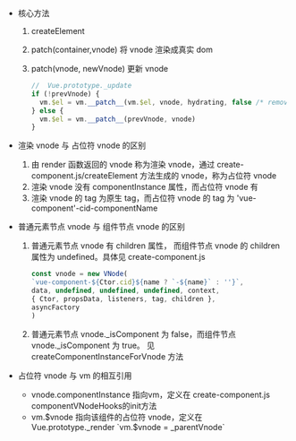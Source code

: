 - 核心方法
    1. createElement
    2. patch(container,vnode) 将 vnode 渲染成真实 dom
    3. patch(vnode, newVnode) 更新 vnode
        
        ````js
        //  Vue.prototype._update
        if (!prevVnode) {
          vm.$el = vm.__patch__(vm.$el, vnode, hydrating, false /* removeOnly */)
        } else {
          vm.$el = vm.__patch__(prevVnode, vnode)
        }
        ````

- 渲染 vnode 与 占位符 vnode 的区别
    1. 由 render 函数返回的 vnode 称为渲染 vnode，通过 create-component.js/createElement 方法生成的 vnode，称为占位符 vnode 
    1. 渲染 vnode 没有 componentInstance 属性，而占位符 vnode 有
    1. 渲染 vnode 的 tag 为原生 tag，而占位符 vnode 的 tag 为 'vue-component'-cid-componentName

- 普通元素节点 vnode 与 组件节点 vnode 的区别
    1. 普通元素节点 vnode 有 children 属性， 而组件节点 vnode 的 children 属性为 undefined。具体见 create-component.js
    
        ````js
        const vnode = new VNode(
        `vue-component-${Ctor.cid}${name ? `-${name}` : ''}`,
        data, undefined, undefined, undefined, context,
        { Ctor, propsData, listeners, tag, children },
        asyncFactory
        )
        ````
    1. 普通元素节点 vnode._isComponent 为 false，而组件节点 vnode._isComponent 为 true。 见 createComponentInstanceForVnode 方法

    
- 占位符 vnode 与 vm 的相互引用 
    - vnode.componentInstance 指向vm，定义在 create-component.js componentVNodeHooks的init方法
    - vm.$vnode 指向该组件的占位符 vnode，定义在 Vue.prototype._render `vm.$vnode = _parentVnode`
